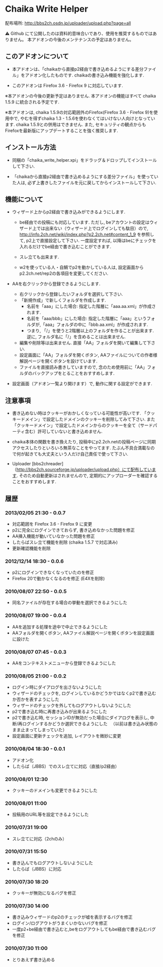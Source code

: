 # Chaika Write Helper

配布場所: http://bbs2ch.osdn.jp/uploader/upload.php?page=all

:warning: Github にて公開したのは資料的意味合いであり、使用を推奨するものではありません。
本アドオンの今後のメンテナンスの予定はありません。

## このアドオンについて

- 本アドオンは、「chaikaから直接p2経由で書き込めるようにする差分ファイル」をアドオン化したものです.
chaikaの書き込み機能を強化します.

- このアドオンは Firefox 3.6 - Firefox 9 に対応しています.

※本アドオンの今後の更新予定はありません. 本アドオンの機能はすべて chaika 1.5.9 に統合される予定です.

※本アドオンは, chaika 1.5.9の対応範囲外のFirefox(Firefox 3.6 - Firefox 9)を使用中で,
やむを得ずchaika 1.3 - 1.5.6を使わなくてはいけない人向けとなっています.
chaika 1.5.9との併用はできません.
また, セキュリティの観点からもFirefoxを最新版にアップデートすることを強く推奨します.


## インストール方法

- 同梱の「chaika_write_helper.xpi」をドラッグ＆ドロップしてインストールして下さい.

- 「chaikaから直接p2経由で書き込めるようにする差分ファイル」を使っていた人は, 必ず上書きしたファイルを元に戻してからインストールして下さい.


## 機能について

- ウィザード上からp2経由で書き込みができるようにします.
   - be経由での投稿にも対応しています.
     ただし, beアカウントの設定はウィザード上では出来ない（ウィザード上でログインしても駄目）ので,
     http://info.2ch.net/wiki/index.php?p2.2ch.net#content_1_9 を参照して, p2上で直接設定して下さい.
     一度設定すれば, 以降はbeにチェックを入れるだけでbe経由で書き込むことができます.

   - スレ立ても出来ます.

   - w2を使っている人・自鯖でp2を動かしている人は, 設定画面からp2.2ch.net/rep2の各項目を変更してください.

- AAを右クリックから登録できるようにします.
    - 右クリックから登録したいフォルダを選択して下さい.
    - 「新規作成」で新しくフォルダを作成します.
        - 名前を「aaa」にした場合: 指定した階層に「aaa.aa.xml」が作成されます.
        - 名前を「aaa/bbb」にした場合: 指定した階層に「aaa」というフォルダが,「aaa」フォルダの中に「bbb.aa.xml」が作成されます.
        - つまり, 「/」を使うと2階層以上のフォルダを作ることが出来ます. 逆に, フォルダ名に「/」を含めることは出来ません.
    - 編集や削除等は出来ません. 直接「AA」フォルダを開いて編集して下さい.
    - 設定画面に「AA」フォルダを開くボタン, AAファイルについての作者様解説ページを開くボタンを設けています.
    - ファイルを直接読み書きしていますので, 念のため使用前に「AA」フォルダのバックアップをとることをおすすめします.

- 設定画面（アドオン一覧より開けます）で, 動作に関する設定ができます.


## 注意事項

- 書き込めない時はクッキーがおかしくなっている可能性が高いです.
 「クッキードメイン」で設定したドメインのクッキーを削除してみて下さい.
 また「クッキードメイン」で設定したドメインからのクッキーを全て（サードパーティ含む）許可していないと書き込めません.

- chaika本体の関数を書き換えたり, 投稿中にp2.2ch.netの投稿ページに同期アクセスしたりといろいろ無茶なことをやってます.
 たぶん不具合満載なので何が起きても大丈夫という人だけ自己責任で使って下さい.

- Uploader [bbs2chreader]（http://bbs2ch.sourceforge.jp/uploader/upload.php）にて配布しています.
 そのため自動更新はされませんので, 定期的にアップローダーを確認することをおすすめします.


## 履歴

### 2013/02/05 21:30 - 0.0.7
- 対応範囲を Firefox 3.6 - Firefox 9 に変更
- p2に完全にログインできておらず, 書き込めなかった問題を修正
- AA挿入機能が動いていなかった問題を修正
- したらばスレ立て機能を削除 (chaika 1.5.7 で対応済み)
- 更新確認機能を削除

### 2012/12/14 18:30 - 0.0.6
- p2にログインできなくなっていたのを修正
- Firefox 20で動かなくなるのを修正 (E4Xを削除)

### 2010/08/07 22:50 - 0.0.5
- 同名ファイルが存在する場合の挙動を選択できるようにした

### 2010/08/07 19:00 - 0.0.4
- AAを追加する処理を途中で中止できるようにした
- AAフォルダを開くボタン, AAファイル解説ページを開くボタンを設定画面に設けた

### 2010/08/07 07:45 - 0.0.3
- AAをコンテキストメニューから登録できるようにした

### 2010/08/05 21:00 - 0.0.2
- ログイン時にダイアログを出さないようにした
- ウィザードのチェックを, ログインしているかどうかではなくp2で書き込むか否かを表すようにした
- ウィザードのチェックを外してもログアウトしないようにした
- p2で書き込む時に再書き込みが出来るようにした
- p2で書き込む時, セッションIDが無効だった場合にダイアログを表示し, 中断/再ログインするかどうか選択できるようにした
　（以前は書き込み状態のまま止まってしまっていた）
- 設定画面に更新チェックを追加, レイアウトを微妙に変更

### 2010/08/04 18:30 - 0.0.1
- アドオン化
- したらば（JBBS）でのスレ立てに対応（直接/p2経由）

### 2010/08/01 12:30
- クッキーのドメインも変更できるようにした

### 2010/08/01 11:00
- 投稿用のURL等を設定できるようにした

### 2010/07/31 19:00
- スレ立てに対応（2chのみ）

### 2010/07/31 15:50
- 書き込んでもログアウトしないようにした
- したらば（JBBS）に対応

### 2010/07/30 18:20
- クッキーが無効になるバグを修正

### 2010/07/30 14:00
- 書き込みウィザードのp2のチェックが嘘を表示するバグを修正
- ログイン/ログアウトがうまくいかないバグを修正
- 一度p2+be経由で書き込むと,beをログアウトしてもbe経由で書き込むバグを修正

### 2010/07/30 11:00
- とりあえず書き込める
